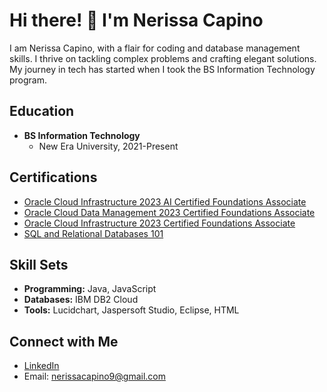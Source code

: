 # Hi there! 👋 I'm Nerissa Capino

I am Nerissa Capino, with a flair for coding and database management skills. I thrive on tackling complex problems and crafting elegant solutions. My journey in tech has started when I took the BS Information Technology program.

## Education
- **BS Information Technology**
  - New Era University, 2021-Present

## Certifications
- [Oracle Cloud Infrastructure 2023 AI Certified Foundations Associate](https://catalog-education.oracle.com/pls/certview/sharebadge?id=8EEA0C0A0D7EED9D7EDCD69001A5EAF88C072E40B38AE0BEDE3EA4FD231368B0&fbclid=IwAR3BnhRRNFP8hyeobq9GDQg6n_o55dJ1gFXdsQK3hf2xGKVjNmc8AeNaJ1E)
- [Oracle Cloud Data Management 2023 Certified Foundations Associate](https://catalog-education.oracle.com/pls/certview/sharebadge?id=8508964C346D0BC2D0DE20167C42DD4F59EE5631F7D653208EB2802FF579C22D&fbclid=IwAR2pCWOVXsWCvuL1-kR-sBWP0rDO01JMixQdZuAQa_vc1xdEYGi5AhZjUVQ)
- [Oracle Cloud Infrastructure 2023 Certified Foundations Associate](https://catalog-education.oracle.com/pls/certview/sharebadge?id=9A86D39AD6573CC91A5A4A4B0F36ED74445C9F1D0E8525568B789DB3F2F47636&fbclid=IwAR3IaR9TlICpXro7aZj6kcVwKWrV83PitG8HlVhLOhYzujJZj_rTj3UMl_w)
- [SQL and Relational Databases 101]([https://catalog-education.oracle.com/pls/certview/sharebadge?id=8EEA0C0A0D7EED9D7EDCD69001A5EAF88C072E40B38AE0BEDE3EA4FD231368B0&fbclid=IwAR3BnhRRNFP8hyeobq9GDQg6n_o55dJ1gFXdsQK3hf2xGKVjNmc8AeNaJ1E](https://courses.cognitiveclass.ai/certificates/58f20da8d53442fea8981f3f14ae75a5))

## Skill Sets
- **Programming:** Java, JavaScript
- **Databases:** IBM DB2 Cloud
- **Tools:** Lucidchart, Jaspersoft Studio, Eclipse, HTML

## Connect with Me
- [LinkedIn](www.linkedin.com/in/nerissa-capino-2309102a4)
- Email: nerissacapino9@gmail.com
